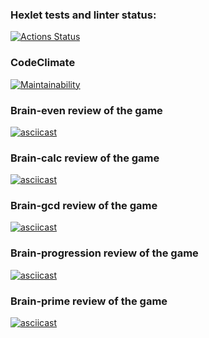 ### Hexlet tests and linter status:
[![Actions Status](https://github.com/destr0yer25/python-project-49/actions/workflows/hexlet-check.yml/badge.svg)](https://github.com/destr0yer25/python-project-49/actions)
### CodeClimate
[![Maintainability](https://api.codeclimate.com/v1/badges/e5b97727f34d7a2bb0cd/maintainability)](https://codeclimate.com/github/destr0yer25/python-project-49/maintainability)
### Brain-even review of the game
[![asciicast](https://asciinema.org/a/UtleYckdvWf1nH4YEscxV4ccW.svg)](https://asciinema.org/a/UtleYckdvWf1nH4YEscxV4ccW)
### Brain-calc review of the game
[![asciicast](https://asciinema.org/a/uCRQ1qKMZ2wMsebGiDe4FbAjg.svg)](https://asciinema.org/a/uCRQ1qKMZ2wMsebGiDe4FbAjg)
### Brain-gcd review of the game
[![asciicast](https://asciinema.org/a/wqTjkCKDgoHSIBTONBpXtkLmu.svg)](https://asciinema.org/a/wqTjkCKDgoHSIBTONBpXtkLmu)
### Brain-progression review of the game
[![asciicast](https://asciinema.org/a/w7kVHUuuZvHAPVIPhqnOIJP9l.svg)](https://asciinema.org/a/w7kVHUuuZvHAPVIPhqnOIJP9l)
### Brain-prime review of the game
[![asciicast](https://asciinema.org/a/k1MjTALwTXcBcStvZMhs47LMy.svg)](https://asciinema.org/a/k1MjTALwTXcBcStvZMhs47LMy)
